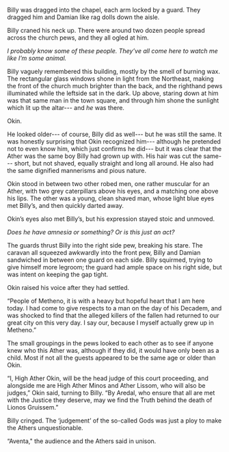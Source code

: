 Billy was dragged into the chapel, each arm locked by a guard. They dragged him and Damian like rag dolls down the aisle. 

Billy craned his neck up. There were around two dozen people spread across the church pews, and they all ogled at him. 

*I probably know some of these people. They’ve all come here to watch me like I’m some animal.* 

Billy vaguely remembered this building, mostly by the smell of burning wax. The rectangular glass windows shone in light from the Northeast, making the front of the church much brighter than the back, and the righthand pews illuminated while the leftside sat in the dark. Up above, staring down at him was that same man in the town square, and through him shone the sunlight which lit up the altar---  and *he* was there.

Okin.

He looked older--- of course, Billy did as well--- but he was still the same. It was honestly surprising that Okin recognized him--- although he pretended not to even know him, which just confirms he did--- but it was clear that the Ather was the same boy Billy had grown up with. His hair was cut the same--- short, but not shaved, equally straight and long all around. He also had the same dignified mannerisms and pious nature. 

Okin stood in between two other robed men, one rather muscular for an Ather, with two grey caterpillars above his eyes, and a matching one above his lips. The other was a young, clean shaved man, whose light blue eyes met Billy’s, and then quickly darted away. 

Okin’s eyes also met Billy’s, but his expression stayed stoic and unmoved. 

*Does he have amnesia or something? Or is this just an act?*

The guards thrust Billy into the right side pew, breaking his stare. The caravan all squeezed awkwardly into the front pew, Billy and Damian sandwiched in between one guard on each side. Billy squirmed, trying to give himself more legroom; the guard had ample space on his right side, but was intent on keeping the gap tight.

Okin raised his voice after they had settled.

“People of Metheno, it is with a heavy but hopeful heart that I am here today. I had come to give respects to a man on the day of his Decadem, and was shocked to find that the alleged killers of the fallen had returned to our great city on this very day. I say our, because I myself actually grew up in Metheno.” 

The small groupings in the pews looked to each other as to see if anyone knew who this Ather was, although if they did, it would have only been as a child. Most if not all the guests appeared to be the same age or older than Okin.

“I, High Ather Okin, will be the head judge of this court proceeding, and alongside me are High Ather Minos and Ather Lissom, who will also be judges,” Okin said, turning to Billy. “By Aredal, who ensure that all are met with the Justice they deserve, may we find the Truth behind the death of Lionos Gruissem.”

Billy cringed. The ‘judgement’ of the so-called Gods was just a ploy to make the Athers unquestionable.

“Aventa," the audience and the Athers said in unison. 
